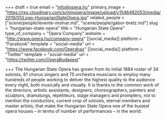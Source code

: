 +++
draft = true
email = "info@opera.hu"
primary_image = "https://res.cloudinary.com/schmopera/image/upload/v1546482053/media/2019/01/Logo-HungarianStateOpera.jpg"
related_people = ["scene/people/levente-molnar.md", "scene/people/gabor-bretz.md"]
slug = "hungarian-state-opera"
title = "Hungarian State Opera"
type_of_company = "Opera Company"
website = "http://www.opera.hu/company-opera"
[[social_media]]
platform = "Facebook"
template = "social-media"
url = "https://www.facebook.com/Operahaz"
[[social_media]]
platform = "Twitter"
template = "social-media"
url = "https://twitter.com/OperaBudapest"

+++
The Hungarian State Opera has grown from its initial 1884 roster of 34 soloists, 81 chorus singers and 75 orchestra musicians to employ many hundreds of people working to deliver the highest quality to the audience every night, both musically and visually. It is thanks to the common work of the directors, artistic assistants, designers, choreographers, painters and sculptors, dramaturgs, répétiteurs, stage managers and prompters, not to mention the conductors, current crop of soloists, eternal members and master artists, that make the Hungarian State Opera one of the busiest opera houses – in terms of number of performances – in the world.